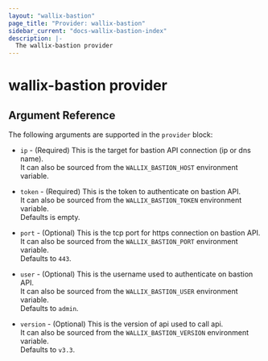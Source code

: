 ```yaml
---
layout: "wallix-bastion"
page_title: "Provider: wallix-bastion"
sidebar_current: "docs-wallix-bastion-index"
description: |-
  The wallix-bastion provider
---
```


# wallix-bastion provider

## Argument Reference

The following arguments are supported in the `provider` block:

* `ip` - (Required) This is the target for bastion API connection (ip or dns name).  
  It can also be sourced from the `WALLIX_BASTION_HOST` environment variable.

* `token` - (Required) This is the token to authenticate on bastion API.  
  It can also be sourced from the `WALLIX_BASTION_TOKEN` environment variable.  
  Defaults is empty.

* `port` - (Optional) This is the tcp port for https connection on bastion API.  
  It can also be sourced from the `WALLIX_BASTION_PORT` environment variable.  
  Defaults to `443`.

* `user` - (Optional) This is the username used to authenticate on bastion API.  
  It can also be sourced from the `WALLIX_BASTION_USER` environment variable.  
  Defaults to `admin`.

* `version` - (Optional) This is the version of api used to call api.  
  It can also be sourced from the `WALLIX_BASTION_VERSION` environment variable.  
  Defaults to `v3.3`.